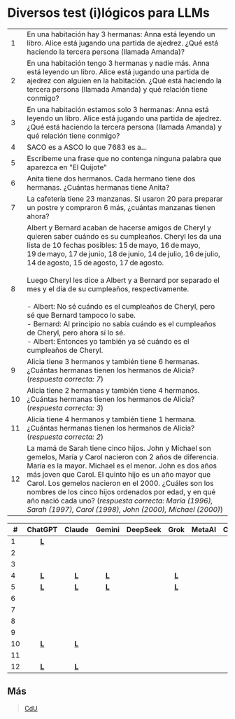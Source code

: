 # Diversos test (i)lógicos para LLMs

|||
|-|-|
|1|En una habitación hay 3 hermanas: Anna está leyendo un libro. Alice está jugando una partida de ajedrez. ¿Qué está haciendo la tercera persona (llamada Amanda)?
|2|En una habitación tengo 3 hermanas y nadie más. Anna está leyendo un libro. Alice está jugando una partida de ajedrez con alguien en la habitación. ¿Qué está haciendo la tercera persona (llamada Amanda) y qué relación tiene conmigo?
|3|En una habitación estamos solo 3 hermanas: Anna está leyendo un libro. Alice está jugando una partida de ajedrez. ¿Qué está haciendo la tercera persona (llamada Amanda) y qué relación tiene conmigo?
|4|SACO es a ASCO lo que 7683 es a...
|5|Escríbeme una frase que no contenga ninguna palabra que aparezca en "El Quijote"
|6|Anita tiene dos hermanos. Cada hermano tiene dos hermanas. ¿Cuántas hermanas tiene Anita?
|7|La cafetería tiene 23 manzanas. Si usaron 20 para preparar un postre y compraron 6 más, ¿cuántas manzanas tienen ahora?
|8|Albert y Bernard acaban de hacerse amigos de Cheryl y quieren saber cuándo es su cumpleaños. Cheryl les da una lista de 10 fechas posibles: 15 de mayo, 16 de mayo, 19 de mayo, 17 de junio, 18 de junio, 14 de julio, 16 de julio, 14 de agosto, 15 de agosto, 17 de agosto.<br><br>Luego Cheryl les dice a Albert y a Bernard por separado el mes y el día de su cumpleaños, respectivamente.<br><br>- Albert: No sé cuándo es el cumpleaños de Cheryl, pero sé que Bernard tampoco lo sabe.<br>- Bernard: Al principio no sabía cuándo es el cumpleaños de Cheryl, pero ahora sí lo sé.<br>- Albert: Entonces yo también ya sé cuándo es el cumpleaños de Cheryl.
|9|Alicia tiene 3 hermanos y también tiene 6 hermanas. ¿Cuántas hermanas tienen los hermanos de Alicia? (*respuesta correcta: 7*)
|10|Alicia tiene 2 hermanas y también tiene 4 hermanos. ¿Cuántas hermanas tienen los hermanos de Alicia? (*respuesta correcta: 3*)
|11|Alicia tiene 4 hermanos y también tiene 1 hermana. ¿Cuántas hermanas tienen los hermanos de Alicia? (*respuesta correcta: 2*)
|12|La mamá de Sarah tiene cinco hijos. John y Michael son gemelos, María y Carol nacieron con 2 años de diferencia. María es la mayor. Michael es el menor. John es dos años más joven que Carol. El quinto hijo es un año mayor que Carol. Los gemelos nacieron en el 2000. ¿Cuáles son los nombres de los cinco hijos ordenados por edad, y en qué año nació cada uno? (*respuesta correcta: María (1996), Sarah (1997), Carol (1998), John (2000), Michael (2000)*)

|#| ChatGPT | Claude | Gemini | DeepSeek | Grok | MetaAI | Copilot | Perplexity | Mistral |
|-|:-:|:-:|:-:|:-:|:-:|:-:|:-:|:-:|:-:|
| 1  | [**L**](https://chatgpt.com/share/6895e9cf-98f4-8002-bd8a-39de093981f6 "Ver respuesta de ChatGPT") |  |  |  |  |  |  |  |  |
| 2  |  |  |  |  |  |  |  |  |  |
| 3  |  |  |  |  |  |  |  |  |  |
| 4  | [**L**](https://chatgpt.com/share/6895eb1d-fdb8-8002-8d4a-fadc72e8cd2c "Ver respuesta de ChatGPT") | [**L**](https://claude.ai/share/23b3b47a-c492-43a8-9b43-711350017ee0 "Ver respuesta de Claude") | [**L**](https://g.co/gemini/share/5c83e8e8804f) |  | [**L**](https://grok.com/share/c2hhcmQtMw%3D%3D_9f262244-ce96-4c3e-bd28-9f7b5accf15f) |  | [**L**](https://copilot.microsoft.com/shares/6SzyBmySbFU7YKdz7X8gG) | [**L**](https://www.perplexity.ai/search/saco-es-a-asco-lo-que-7683-es-6uwt5.otQN2tlcAuCSk5KA) | **[L](https://chat.mistral.ai/chat/0f3eed14-0753-4428-a626-9b9bdf48de38)** |
| 5  | [**L**](https://chatgpt.com/share/6895ed07-62a4-8002-a426-d9a321eb7e5f "Ver respuesta de ChatGPT") | [**L**](https://claude.ai/share/7f966626-dfd8-4195-bd62-0e770dfd0ec7 "Ver respuesta de Claude") | [**L**](https://g.co/gemini/share/d088632db4ab) |  | [**L**](https://grok.com/share/c2hhcmQtMw%3D%3D_f0b2ca0f-efbc-4cb9-a95d-c2b6ee13d358) |  | [**L**](https://copilot.microsoft.com/shares/yeKdA8bBnGo4tza9P7Zd3) | [**L**](https://www.perplexity.ai/search/escribeme-una-frase-que-no-con-x16hT8BsTTK02pFMSH8ylw) | [**L**](https://chat.mistral.ai/chat/70052501-6210-4e2d-91d9-4087f5cbc7ea) |
| 6  |  |  |  |  |  |  |  |  |  |
| 7  |  |  |  |  |  |  |  |  |  |
| 8  |  |  |  |  |  |  |  |  |  |
| 9  |  |  |  |  |  |  |  |  |  |
| 10 | [**L**](https://chatgpt.com/share/6895ee0b-eba4-8002-b8a8-2a783390a0cb "Ver respuesta de ChatGPT") | [**L**](https://claude.ai/share/0c8f138a-1f37-4604-85ea-5aa7d1e77ca3 "Ver respuesta de Claude") |  |  |  |  |  |  |  |
| 11 |  |  |  |  |  |  |  |  |  |
| 12 | [**L**](https://chatgpt.com/share/6895ee7c-a3b4-8002-a106-6826338efc7d "Ver respuesta de ChatGPT") | [**L**](https://claude.ai/share/5b93964f-d27d-4cc9-ad5d-cef7503e70da "Ver respuesta de Claude") |  |  |  |  |  |  |  |

## Más

> [CdU](../ingenieriaDePrompts/arbolPensamiento.md)

